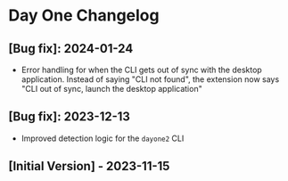 # Day One Changelog

## [Bug fix]: 2024-01-24

- Error handling for when the CLI gets out of sync with the desktop application. Instead of saying "CLI not found", the extension now says "CLI out of sync, launch the desktop application"

## [Bug fix]: 2023-12-13

- Improved detection logic for the `dayone2` CLI

## [Initial Version] - 2023-11-15
